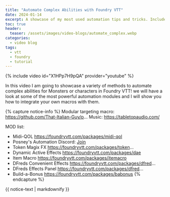 ```yaml
---
title: "Automate Complex Abilities with Foundry VTT"
date: 2024-01-14
excerpt: A showcase of my most used automation tips and tricks. Includes modules and macro usage.
toc: true
header:
  teaser: /assets/images/video-blogs/automate_complex.webp
categories: 
  - video blog
tags:
  - vtt
  - foundry
  - tutorial
---
```


{% include video id="X1HPp7H9pQA" provider="youtube" %}


In this video I am going to showcase a variety of methods to automate complex abilities for Monsters or characters in Foundry VTT! we will have a look at some of the most powerful automation modules and I will show you how to integrate your own macros with them.

{% capture notice-info %}
Modular targeting macro: https://github.com/That-Italian-Guy/p...
Music: https://tabletopaudio.com/

MOD list:
- Midi-QOL https://foundryvtt.com/packages/midi-qol
- Posney's Automation Discord: [  Join  ](https://discord.gg/b7uMNarkTU)
- Token Magix FX https://foundryvtt.com/packages/token...
- Dynamic Active Effects https://foundryvtt.com/packages/dae
- Item Macro https://foundryvtt.com/packages/itemacro
- DFreds Convenient Effects https://foundryvtt.com/packages/dfred...
- DFreds Effects Panel https://foundryvtt.com/packages/dfred...
- Build-a-Bonus https://foundryvtt.com/packages/babonus
{% endcapture %}
<div class="notice">
  {{ notice-text | markdownify }}
</div>
